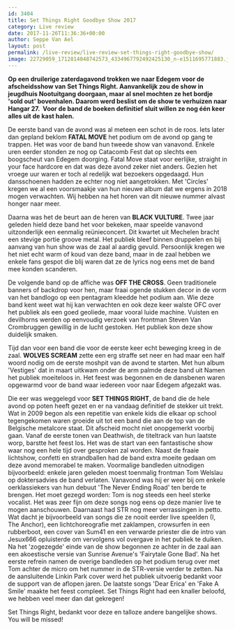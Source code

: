 ```yaml
---
id: 3404
title: Set Things Right Goodbye Show 2017
category: Live review
date: 2017-11-26T11:36:36+00:00
author: Seppe Van Ael
layout: post
permalink: /live-review/live-review-set-things-right-goodbye-show/
image: 22729059_1712814048742573_4334967792492425130_n-e1511695771883.jpg
---
```

**Op een druilerige zaterdagavond trokken we naar Edegem voor de afscheidsshow van Set Things Right. Aanvankelijk zou de show in jeugdhuis Nootuitgang doorgaan, maar al snel mochten ze het bordje 'sold out' bovenhalen. Daarom werd beslist om de show te verhuizen naar Hangar 27.  Voor de band de boeken definitief sluit willen ze nog één keer alles uit de kast halen.**

De eerste band van de avond was al meteen een schot in de roos. Iets later dan gepland beklom **FATAL MOVE** het podium om de avond op gang te trappen. Het was voor de band hun tweede show van vanavond. Enkele uren eerder stonden ze nog op Catacomb Fest dat op slechts een boogscheut van Edegem doorging. Fatal Move staat voor eerlijke, straight in your face hardcore en dat was deze avond zeker niet anders. Gezien het vroege uur waren er toch al redelijk wat bezoekers opgedaagd. Hun dansschoenen hadden ze echter nog niet aangetrokken. Met 'Circles' kregen we al een voorsmaakje van hun nieuwe album dat we ergens in 2018 mogen verwachten. Wij hebben na het horen van dit nieuwe nummer alvast honger naar meer.

Daarna was het de beurt aan de heren van **BLACK VULTURE**. Twee jaar geleden hield deze band het voor bekeken, maar speelde vanavond uitzonderlijk een eenmalig reünieconcert. Dit kwartet uit Mechelen bracht een stevige portie groove metal. Het publiek bleef binnen druppelen en bij aanvang van hun show was de zaal al aardig gevuld. Persoonlijk kregen we het niet echt warm of koud van deze band, maar in de zaal hebben we enkele fans gespot die blij waren dat ze de lyrics nog eens met de band mee konden scanderen.

De volgende band op de affiche was **OFF THE CROSS**. Geen traditionele banners of backdrop voor hen, maar fraai ogende stukken decor in de vorm van het bandlogo op een pentagram kleedde het podium aan. Wie deze band kent weet wat hij kan verwachten en ook deze keer walste OFC over het publiek als een goed geoliede, maar vooral luide machine. Vuisten en devilhorns werden op eenvoudig verzoek van frontman Steven Van Crombruggen gewillig in de lucht gestoken. Het publiek kon deze show duidelijk smaken.

Tijd dan voor een band die voor de eerste keer echt beweging kreeg in de zaal. **WOLVES SCREAM** zette een erg straffe set neer en had maar een half woord nodig om de eerste moshpit van de avond te starten. Met hun album 'Vestiges' dat in maart uitkwam onder de arm palmde deze band uit Namen het publiek moeiteloos in. Het feest was begonnen en de dansbenen waren opgewarmd voor de band waar iedereen voor naar Edegem afgezakt was.

Die eer was weggelegd voor **SET THINGS RIGHT**, de band die de hele avond op poten heeft gezet en er na vandaag definitief de stekker uit trekt. Wat in 2009 begon als een repetitie van enkele kids die elkaar op school tegengekomen waren groeide uit tot een band die aan de top van de Belgische metalcore staat. Dit afscheid mocht niet onopgemerkt voorbij gaan. Vanaf de eerste tonen van Deathwish, de titeltrack van hun laatste worp, barstte het feest los. Het was de start van een fantastische show waar nog een hele tijd over gesproken zal worden. Naast de fraaie lichtshow, confetti en strandballen had de band extra moeite gedaan om deze avond memorabel te maken. Voormalige bandleden uitnodigen bijvoorbeeld: enkele jaren geleden moest toenmalig frontman Tom Welslau op doktersadvies de band verlaten. Vanavond was hij er weer bij om enkele oerklassiekers van hun debuut 'The Never Ending Road' ten berde te brengen. Het moet gezegd worden: Tom is nog steeds een heel sterke vocalist. Het was zeer fijn om deze songs nog eens op deze manier live te mogen aanschouwen. Daarnaast had STR nog meer verrassingen in petto. Wat dacht je bijvoorbeeld van songs die ze nooit eerder live speelden (I, The Anchor), een lichtchoreografie met zaklampen, crowsurfen in een rubberboot, een cover van Sum41 en een verwarde priester die de intro van Jesux666 opluisterde om vervolgens vol overgave in het publiek te duiken. Na het 'zogezegde' einde van de show begonnen ze achter in de zaal aan een akoestische versie van Sunrise Avenue's 'Fairytale Gone Bad'. Na het eerste refrein namen de overige bandleden op het podium terug over met Tom achter de micro om het nummer in de STR-versie verder te zetten. Na de aansluitende Linkin Park cover werd het publiek uitvoerig bedankt voor de support van de aflopen jaren. De laatste songs 'Dear Erica' en 'Fake A Smile' maakte het feest compleet. Set Things Right had een knaller beloofd, we hebben veel meer dan dat gekregen!

Set Things Right, bedankt voor deze en talloze andere bangelijke shows. You will be missed!